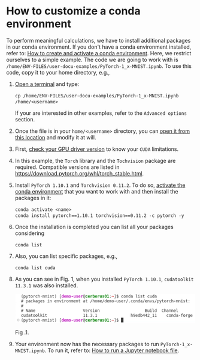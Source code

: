 # How to customize a conda environment



To perform meaningful calculations, we have to install additional packages in our conda environment. If you don't have a conda environment installed, refer to: [How to create and activate a conda environment](../conda-env-create-activate/conda-env-create-activate.md). Here, we restrict ourselves to a simple example. The code we are going to work with is `/home/ENV-FILES/user-docu-examples/PyTorch-1_x-MNIST.ipynb`. To use this code, copy it to your home directory, e.g., 

1. [Open a terminal](../code-server-terminal/code-server-terminal.md) and type:
    ```
    cp /home/ENV-FILES/user-docu-examples/PyTorch-1_x-MNIST.ipynb /home/<username>
    ```
    If your are interested in other examples, refer to the `Advanced options` section. 

2. Once the file is in your `home/<username>` directory, you can [open it from this location](../code-server-file-open/code-server-file-open.md) and modify it at will.
3. First, [ check your GPU driver version](../cuda-driver/cuda-driver.md) to know your `CUDA` limitations.
4. In this example, the `Torch` library and the `Tochvision` package are required. Compatible versions are listed in https://download.pytorch.org/whl/torch_stable.html. 
5. Install `PyTorch 1.10.1` and `Torchvision 0.11.2`. To do so, [activate the conda environment](../conda-env-create-activate/conda-env-create-activate.md) that you want to work with and then install the packages in it:
    ```
    conda activate <name>
    conda install pytorch==1.10.1 torchvision==0.11.2 -c pytorch -y
    ```
6. Once the installation is completed you can list all your packages considering
    ```
    conda list 
    ```

7. Also, you can list specific packages, e.g.,
    ```
    conda list cuda
    ```
8. As you can see in Fig. 1, when you installed `PyTorch 1.10.1`, `cudatoolkit 11.3.1` was also installed.

    ![conda-env-customize-1.png](images/conda-env-customize-1.png)

    Fig .1.

9. Your environment now has the necessary packages to run `PyTorch-1_x-MNIST.ipynb`. To run it, refer to: [How to run a Jupyter notebook file](../code-server-run/code-server-run.md).
